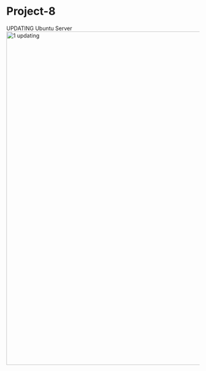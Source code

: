 # Project-8
UPDATING Ubuntu Server
<img width="870" alt="1 updating" src="https://user-images.githubusercontent.com/111874994/203747227-cfc900e7-4e7b-49a2-adcd-89229c76b63a.PNG">

